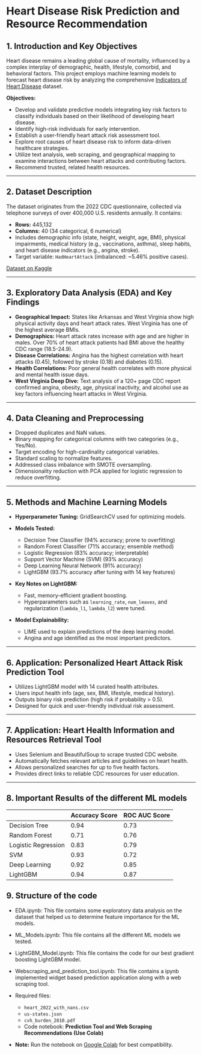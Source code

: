 # Heart Disease Risk Prediction and Resource Recommendation

## 1. Introduction and Key Objectives

Heart disease remains a leading global cause of mortality, influenced by a complex interplay of demographic, health, lifestyle, comorbid, and behavioral factors. This project employs machine learning models to forecast heart disease risk by analyzing the comprehensive [Indicators of Heart Disease](https://www.kaggle.com/datasets/kamilpytlak/personal-key-indicators-of-heart-disease) dataset.

**Objectives:**

- Develop and validate predictive models integrating key risk factors to classify individuals based on their likelihood of developing heart disease.
- Identify high-risk individuals for early intervention.
- Establish a user-friendly heart attack risk assessment tool.
- Explore root causes of heart disease risk to inform data-driven healthcare strategies.
- Utilize text analysis, web scraping, and geographical mapping to examine interactions between heart attacks and contributing factors.
- Recommend trusted, related health resources.

---

## 2. Dataset Description

The dataset originates from the 2022 CDC questionnaire, collected via telephone surveys of over 400,000 U.S. residents annually. It contains:

- **Rows:** 445,132
- **Columns:** 40 (34 categorical, 6 numerical)
- Includes demographic info (state, height, weight, age, BMI), physical impairments, medical history (e.g., vaccinations, asthma), sleep habits, and heart disease indicators (e.g., angina, stroke).
- Target variable: `HadHeartAttack` (imbalanced: ~5.46% positive cases).

[Dataset on Kaggle](https://www.kaggle.com/datasets/kamilpytlak/personal-key-indicators-of-heart-disease)

---

## 3. Exploratory Data Analysis (EDA) and Key Findings

- **Geographical Impact:** States like Arkansas and West Virginia show high physical activity days and heart attack rates. West Virginia has one of the highest average BMIs.
- **Demographics:** Heart attack rates increase with age and are higher in males. Over 70% of heart attack patients had BMI above the healthy CDC range (18.5-24.9).
- **Disease Correlations:** Angina has the highest correlation with heart attacks (0.45), followed by stroke (0.18) and diabetes (0.15).
- **Health Correlations:** Poor general health correlates with more physical and mental health issue days.
- **West Virginia Deep Dive:** Text analysis of a 120+ page CDC report confirmed angina, obesity, age, physical inactivity, and alcohol use as key factors influencing heart attacks in West Virginia.

---

## 4. Data Cleaning and Preprocessing

- Dropped duplicates and NaN values.
- Binary mapping for categorical columns with two categories (e.g., Yes/No).
- Target encoding for high-cardinality categorical variables.
- Standard scaling to normalize features.
- Addressed class imbalance with SMOTE oversampling.
- Dimensionality reduction with PCA applied for logistic regression to reduce overfitting.

---

## 5. Methods and Machine Learning Models

- **Hyperparameter Tuning:** GridSearchCV used for optimizing models.
- **Models Tested:**
  - Decision Tree Classifier (94% accuracy; prone to overfitting)
  - Random Forest Classifier (71% accuracy; ensemble method)
  - Logistic Regression (83% accuracy; interpretable)
  - Support Vector Machine (SVM) (93% accuracy)
  - Deep Learning Neural Network (91% accuracy)
  - LightGBM (93.7% accuracy after tuning with 14 key features)

- **Key Notes on LightGBM:**
  - Fast, memory-efficient gradient boosting.
  - Hyperparameters such as `learning_rate`, `num_leaves`, and regularization (`lambda_l1`, `lambda_l2`) were tuned.
  
- **Model Explainability:**
  - LIME used to explain predictions of the deep learning model.
  - Angina and age identified as the most important predictors.

---

## 6. Application: Personalized Heart Attack Risk Prediction Tool

- Utilizes LightGBM model with 14 curated health attributes.
- Users input health info (age, sex, BMI, lifestyle, medical history).
- Outputs binary risk prediction (high risk if probability > 0.5).
- Designed for quick and user-friendly individual risk assessment.

---

## 7. Application: Heart Health Information and Resources Retrieval Tool

- Uses Selenium and BeautifulSoup to scrape trusted CDC website.
- Automatically fetches relevant articles and guidelines on heart health.
- Allows personalized searches for up to five health factors.
- Provides direct links to reliable CDC resources for user education.

---

## 8. Important Results of the different ML models

|  | Accuracy Score | ROC AUC Score |
|-----------------|-----------------|-----------------|
| Decision Tree     | 0.94     | 0.73     |
| Random Forest    | 0.71     | 0.76     |
| Logistic Regression    | 0.83     | 0.79     |
| SVM    | 0.93     | 0.72     |
| Deep Learning    | 0.92     | 0.85     |
| LightGBM    | 0.94     | 0.87     |

## 9. Structure of the code

- EDA.ipynb: This file contains some exploratory data analysis on the dataset that helped us to determine feature importance for the ML models.
- ML_Models.ipynb: This file contains all the different ML models we tested.
- LightGBM_Model.ipynb: This file contains the code for our best gradient boosting LightGBM model.
- Webscraping_and_prediction_tool.ipynb: This file contains a ipynb implemented widget based prediction application along with a web scraping tool. 

- Required files:  
  - `heart_2022_with_nans.csv`  
  - `us-states.json`  
  - `cvh_burden_2010.pdf`  
  - Code notebook: **Prediction Tool and Web Scraping Recommendations (Use Colab)**

- **Note:** Run the notebook on [Google Colab](https://colab.research.google.com/) for best compatibility.

